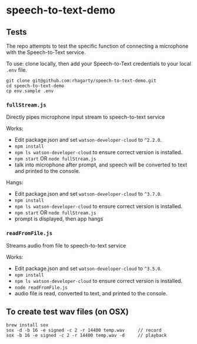 # speech-to-text-demo

## Tests

The repo attempts to test the specific function of connecting a microphone with the Speech-to-Text service.

To use: clone locally, then add your Speech-to-Text credentials to your local `.env` file.
```
git clone git@github.com:rhagarty/speech-to-text-demo.git
cd speech-to-text-demo
cp env.sample .env
```

### `fullStream.js`

Directly pipes microphone input stream to speech-to-text service

Works:
* Edit package.json and set `watson-developer-cloud` to `^2.2.0`.
* `npm install`
* `npm ls watson-developer-cloud` to ensure correct version is installed.
* `npm start` OR `node fullStream.js`
* talk into microphone after prompt, and speech will be converted to text and printed to the console.

Hangs:
* Edit package.json and set `watson-developer-cloud` to `^3.7.0`.
* `npm install`
* `npm ls watson-developer-cloud` to ensure correct version is installed.
* `npm start` OR `node fullStream.js`
* prompt is displayed, then app hangs


### `readFromFile.js`

Streams audio from file to speech-to-text service

Works:
* Edit package.json and set `watson-developer-cloud` to `^3.5.0`.
* `npm install`
* `npm ls watson-developer-cloud` to ensure correct version is installed.
* `node readFromFile.js`
* audio file is read, converted to text, and printed to the console.

## To create test wav files (on OSX)

```
brew install sox
sox -d -b 16 -e signed -c 2 -r 14400 temp.wav     // record 
sox -b 16 -e signed -c 2 -r 14400 temp.wav -d     // playback
```
